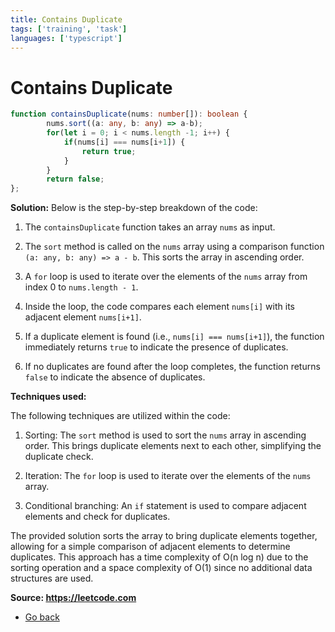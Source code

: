 ```yaml
---
title: Contains Duplicate
tags: ['training', 'task']
languages: ['typescript']
---
```

# Contains Duplicate

```typescript
function containsDuplicate(nums: number[]): boolean {
        nums.sort((a: any, b: any) => a-b);
        for(let i = 0; i < nums.length -1; i++) {
            if(nums[i] === nums[i+1]) {
                return true;
            }
        }
        return false;
};
```

**Solution:**
Below is the step-by-step breakdown of the code:

1. The `containsDuplicate` function takes an array `nums` as input.

2. The `sort` method is called on the `nums` array using a comparison function `(a: any, b: any) => a - b`. This sorts the array in ascending order.

3. A `for` loop is used to iterate over the elements of the `nums` array from index 0 to `nums.length - 1`.

4. Inside the loop, the code compares each element `nums[i]` with its adjacent element `nums[i+1]`.

5. If a duplicate element is found (i.e., `nums[i] === nums[i+1]`), the function immediately returns `true` to indicate the presence of duplicates.

6. If no duplicates are found after the loop completes, the function returns `false` to indicate the absence of duplicates.

**Techniques used:**

The following techniques are utilized within the code:

1. Sorting: The `sort` method is used to sort the `nums` array in ascending order. This brings duplicate elements next to each other, simplifying the duplicate check.

2. Iteration: The `for` loop is used to iterate over the elements of the `nums` array.

3. Conditional branching: An `if` statement is used to compare adjacent elements and check for duplicates.

The provided solution sorts the array to bring duplicate elements together, allowing for a simple comparison of adjacent elements to determine duplicates. This approach has a time complexity of O(n log n) due to the sorting operation and a space complexity of O(1) since no additional data structures are used.

**Source: https://leetcode.com**
* [Go back](../readme.md)